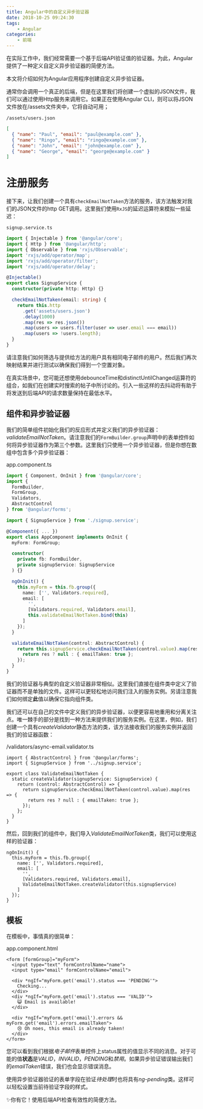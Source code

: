 ```yaml
---
title: Angular中的自定义异步验证器
date: 2018-10-25 09:24:30
tags:
    - Angular
categories:
    - 前端
---
```


在实际工作中，我们经常需要一个基于后端API验证值的验证器。为此，Angular提供了一种定义自定义异步验证器的简便方法。

本文将介绍如何为Angular应用程序创建自定义异步验证器。

<!--more-->

通常你会调用一个真正的后端，但是在这里我们将创建一个虚拟的JSON文件，我们可以通过使用Http服务来调用它。如果正在使用Angular CLI，则可以将JSON文件放在/assets文件夹中，它将自动可用；

`/assets/users.json`

```json
[
  { "name": "Paul", "email": "paul@example.com" },
  { "name": "Ringo", "email": "ringo@example.com" },
  { "name": "John", "email": "john@example.com" },
  { "name": "George", "email": "george@example.com" }
]
```

# 注册服务

接下来，让我们创建一个具有`checkEmailNotTaken`方法的服务，该方法触发对我们的JSON文件的http GET调用。这里我们使用`RxJS`的延迟运算符来模拟一些延迟：

`signup.service.ts`

```typescript
import { Injectable } from '@angular/core';
import { Http } from '@angular/http';
import { Observable } from 'rxjs/Observable';
import 'rxjs/add/operator/map';
import 'rxjs/add/operator/filter';
import 'rxjs/add/operator/delay';

@Injectable()
export class SignupService {
  constructor(private http: Http) {}

  checkEmailNotTaken(email: string) {
    return this.http
      .get('assets/users.json')
      .delay(1000)
      .map(res => res.json())
      .map(users => users.filter(user => user.email === email))
      .map(users => !users.length);
  }
}
```

请注意我们如何筛选与提供给方法的用户具有相同电子邮件的用户。然后我们再次映射结果并进行测试以确保我们得到一个空置对象。

在真实场景中，您可能还想使用debounceTime和distinctUntilChanged运算符的组合，如我们在创建实时搜索的帖子中所讨论的。引入一些这样的去抖动将有助于将发送到后端API的请求数量保持在最低水平。

## 组件和异步验证器

我们的简单组件初始化我们的反应形式并定义我们的异步验证器：*validateEmailNotTaken*。请注意我们的`FormBuilder.group`声明中的表单控件如何将异步验证器作为第三个参数。这里我们只使用一个异步验证器，但是你想在数组中包含多个异步验证器：

app.component.ts

```typescript
import { Component, OnInit } from '@angular/core';
import {
  FormBuilder,
  FormGroup,
  Validators,
  AbstractControl
} from '@angular/forms';

import { SignupService } from './signup.service';

@Component({ ... })
export class AppComponent implements OnInit {
  myForm: FormGroup;

  constructor(
    private fb: FormBuilder,
    private signupService: SignupService
  ) {}

  ngOnInit() {
    this.myForm = this.fb.group({
      name: ['', Validators.required],
      email: [
        '',
        [Validators.required, Validators.email],
        this.validateEmailNotTaken.bind(this)
      ]
    });
  }

  validateEmailNotTaken(control: AbstractControl) {
    return this.signupService.checkEmailNotTaken(control.value).map(res => {
      return res ? null : { emailTaken: true };
    });
  }
}
```

我们的验证器与典型的自定义验证器非常相似。这里我们直接在组件类中定义了验证器而不是单独的文件。这样可以更轻松地访问我们注入的服务实例。另请注意我们如何绑定**此**值以确保它指向组件类。

我们还可以在自己的文件中定义我们的异步验证器，以便更容易地重用和分离关注点。唯一棘手的部分是找到一种方法来提供我们的服务实例。在这里，例如，我们创建一个具有*createValidator*静态方法的类，该方法接收我们的服务实例并返回我们的验证器函数：

/validators/async-email.validator.ts

```
import { AbstractControl } from '@angular/forms';
import { SignupService } from '../signup.service';

export class ValidateEmailNotTaken {
  static createValidator(signupService: SignupService) {
    return (control: AbstractControl) => {
      return signupService.checkEmailNotTaken(control.value).map(res => {
        return res ? null : { emailTaken: true };
      });
    };
  }
}
```

然后，回到我们的组件中，我们导入*ValidateEmailNotTaken*类，我们可以使用这样的验证器：

```
ngOnInit() {
  this.myForm = this.fb.group({
    name: ['', Validators.required],
    email: [
      '',
      [Validators.required, Validators.email],
      ValidateEmailNotTaken.createValidator(this.signupService)
    ]
  });
}
```

## 模板

在模板中，事情真的很简单：

app.component.html

```
<form [formGroup]="myForm">
  <input type="text" formControlName="name">
  <input type="email" formControlName="email">

  <div *ngIf="myForm.get('email').status === 'PENDING'">
    Checking...
  </div>
  <div *ngIf="myForm.get('email').status === 'VALID'">
    😺 Email is available!
  </div>

  <div *ngIf="myForm.get('email').errors && myForm.get('email').errors.emailTaken">
    😢 Oh noes, this email is already taken!
  </div>
</form>
```

您可以看到我们根据*电子邮件*表单控件上status属性的值显示不同的消息。对于可能的值**状态**是*VALID*，*INVALID*，*PENDING*和*禁用*。如果异步验证错误输出我们的*emailTaken*错误，我们也会显示错误消息。

使用异步验证器验证的表单字段在验证*待处理*时也将具有*ng-pending*类。这样可以轻松设置当前待验证字段的样式。

✨你有它！使用后端API检查有效性的简便方法。
